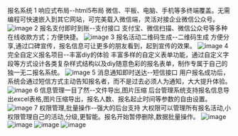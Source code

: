 报名系统
1 响应式布局--html5布局
  微信、平板、电脑、手机等多终端覆盖。无需编程可快速嵌入到其它网站，可完美载入微信端，灵活对接企业微信公众号。
 ![image](https://github.com/jijinduoduo/baoming/tree/master/introduce/diannao1.png)
2 报名支付即时到账--支付接口
  支付宝、微信扫描、微信公众号等多种在线收款方式；方便快捷。
 ![image](https://github.com/jijinduoduo/baoming/tree/master/introduce/diannao5.png)
3 报名活动二维码生成--二维码生成
  方便分享,通过口碑宣传，报名信息可让更多的朋友看到，起到宣传的效果。
 ![image](https://github.com/jijinduoduo/baoming/tree/master/introduce/diannao6.png)
4 完全自定义报名项目--丰富diy的体验
  丰富多样的自定义表单功能，通过自定义字段等方式设计各类复杂样式结构以及diy随意色彩的报名表单，制作专属于自己的独一无二报名系统。
 ![image](https://github.com/jijinduoduo/baoming/tree/master/introduce/diannao4.png)
5 消息通知即时送达--短信接口
  用户报名成功后，系统会通过短信方式主动告知报名者，而不是过去必须人为通知，大大提升体验。
 ![image](https://github.com/jijinduoduo/baoming/tree/master/introduce/diannao3.png)
6 信息管理一目了然--文件导出,图片压缩
  后台管理系统支持报名信息导出excel表格,图片压缩导出，报名人数、报名起止时间等参数的自由设置。
 ![image](https://github.com/jijinduoduo/baoming/tree/master/introduce/diannao2.png)
7 权限管理,批量操作--强大的后台支持
  大权限可以管理所有报名活动,小权限管理自己的活动,分级,更智能。报名开始暂停删除,数据批量操作。
 ![image](https://github.com/jijinduoduo/baoming/tree/master/introduce/shouji1.png)
 ![image](https://github.com/jijinduoduo/baoming/tree/master/introduce/shouji2.png)
 ![image](https://github.com/jijinduoduo/baoming/tree/master/introduce/shouji3.png)
 ![image](https://github.com/jijinduoduo/baoming/tree/master/introduce/shouji4.png)
